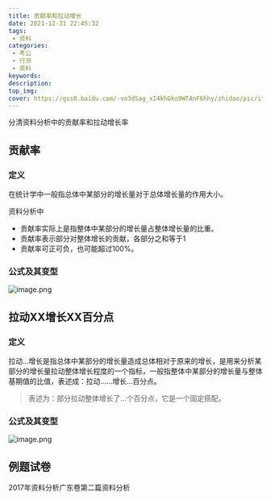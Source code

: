 ```yaml
---
title: 贡献率和拉动增长
date: 2021-12-31 22:45:32
tags:
 - 资料
categories:
 - 考公
 - 行测
 - 资料
keywords:
description:
top_img:
cover: https://gss0.baidu.com/-vo3dSag_xI4khGko9WTAnF6hhy/zhidao/pic/item/1e30e924b899a901098cb62a1d950a7b0208f575.jpg
---
```

分清资料分析中的贡献率和拉动增长率

## 贡献率

### 定义
在统计学中一般指总体中某部分的增长量对于总体增长量的作用大小。

资料分析中  
* 贡献率实际上是指整体中某部分的增长量占整体增长量的比重。
* 贡献率表示部分对整体增长的贡献，各部分之和等于1
* 贡献率可正可负，也可能超过100%。

### 公式及其变型
![image.png](https://tva1.sinaimg.cn/large/005SoUZ5ly1gxxepjgvrtj30nl09ejt8.jpg)

## 拉动XX增长XX百分点

### 定义
拉动…增长是指总体中某部分的增长量造成总体相对于原来的增长，是用来分析某部分的增长量拉动整体增长程度的一个指标，一般指整体中某部分的增长量与整体基期值的比值，表述成：拉动……增长…百分点。

> 表述为：部分拉动整体增长了…个百分点，它是一个固定搭配。

### 公式及其变型
![image.png](https://tva1.sinaimg.cn/large/005SoUZ5ly1gxxf9felszj30ok0b6771.jpg)


## 例题试卷

2017年资料分析广东卷第二篇资料分析

